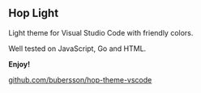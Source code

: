 ## Hop Light
Light theme for Visual Studio Code with friendly colors.

Well tested on JavaScript, Go and HTML.

**Enjoy!**

[github.com/bubersson/hop-theme-vscode](https://github.com/bubersson/hop-theme-vscode)

